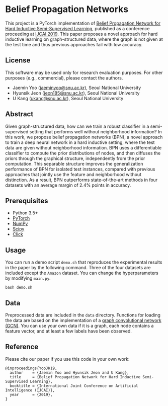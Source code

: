 # Belief Propagation Networks

This project is a PyTorch implementation of [Belief Propagation Network for Hard Inductive Semi-Supervised Learning](https://www.ijcai.org/proceedings/2019/0580.pdf), published as a conference proceeding at [IJCAI 2019](http://ijcai19.org/).
This paper proposes a novel approach for hard inductive learning on graph-structured data, where the graph is not given at the test time and thus previous approaches fail with low accuracy.

## License

This software may be used only for research evaluation purposes.
For other purposes (e.g., commercial), please contact the authors.

- Jaemin Yoo (jaeminyoo@snu.ac.kr), Seoul National University
- Hyunsik Jeon (jeon185@snu.ac.kr), Seoul National University
- U Kang (ukang@snu.ac.kr), Seoul National University

## Abstract

Given graph-structured data, how can we train a robust classifier in a
semi-supervised setting that performs well without neighborhood information?
In this work, we propose belief propagation networks (BPN), a novel approach to
train a deep neural network in a hard inductive setting, where the test data are
given without neighborhood information.
BPN uses a differentiable classifier to compute the prior distributions of nodes,
and then diffuses the priors through the graphical structure, independently from
the prior computation.
This separable structure improves the generalization performance of BPN for
isolated test instances, compared with previous approaches that jointly use the
feature and neighborhood without distinction.
As a result, BPN outperforms state-of-the-art methods in four datasets with an
average margin of 2.4% points in accuracy.

## Prerequisites

- Python 3.5+
- [PyTorch](https://pytorch.org/)
- [NumPy](https://numpy.org/)
- [Scipy](https://scipy.org)
- [Click](https://click.palletsprojects.com/en/7.x/)

## Usage

You can run a demo script `demo.sh` that reproduces the experimental results in
the paper by the following command.
Three of the four datasets are included except the `Amazon` dataset.
You can change the hyperparameters by modifying `main.py`.
```
bash demo.sh
```

## Data

Preprocessed data are included in the `data` directory.
Functions for loading the data are based on the implementation of a [graph
convolutional network (GCN)](https://github.com/tkipf/gcn).
You can use your own data if it is a graph, each node contains a feature vector,
and at least a few labels have been observed. 

## Reference

Please cite our paper if you use this code in your own work:
```
@inproceedings{YooJK19,
  author    = {Jaemin Yoo and Hyunsik Jeon and U Kang},
  title     = {Belief Propagation Network for Hard Inductive Semi-Supervised Learning},
  booktitle = {International Joint Conference on Artificial Intelligence (IJCAI)},
  year      = {2019},
}
```
